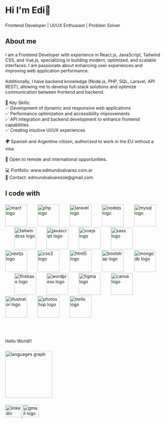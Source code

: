 <h1 align="left">Hi I'm Edi👋</h1>

###

<p align="left">Frontend Developer | UI/UX Enthusiast | Problem Solver</p>

###

<h2 align="left">About me</h2>

###

<p align="left">I am a Frontend Developer with experience in React.js, JavaScript, Tailwind CSS, and Vue.js, specializing in building modern, optimized, and scalable interfaces. I am passionate about enhancing user experiences and improving web application performance.<br><br>Additionally, I have backend knowledge (Node.js, PHP, SQL, Laravel, API REST), allowing me to develop full-stack solutions and optimize communication between frontend and backend.<br><br>🔹 Key Skills:<br>✅ Development of dynamic and responsive web applications<br>✅ Performance optimization and accessibility improvements<br>✅ API integration and backend development to enhance frontend capabilities<br>✅ Creating intuitive UI/UX experiences<br><br>🌍 Spanish and Argentine citizen, authorized to work in the EU without a visa.<br><br>📌 Open to remote and international opportunities.<br><br>💻 Portfolio: www.edmundoalvarez.com.ar<br>📧 Contact: edmundoalvarezok@gmail.com</p>

###

<h2 align="left">I code with</h2>

###

<div align="left">
  <img src="https://cdn.jsdelivr.net/gh/devicons/devicon/icons/react/react-original.svg" height="70" alt="react logo"  />
  <img width="25" />
  <img src="https://cdn.jsdelivr.net/gh/devicons/devicon/icons/php/php-original.svg" height="70" alt="php logo"  />
  <img width="25" />
  <img src="https://cdn.jsdelivr.net/gh/devicons/devicon/icons/laravel/laravel-original.svg" height="70" alt="laravel logo"  />
  <img width="25" />
  <img src="https://cdn.jsdelivr.net/gh/devicons/devicon/icons/nodejs/nodejs-original.svg" height="70" alt="nodejs logo"  />
  <img width="25" />
  <img src="https://cdn.jsdelivr.net/gh/devicons/devicon/icons/mysql/mysql-original.svg" height="70" alt="mysql logo"  />
  <img width="25" />
  <img src="https://cdn.jsdelivr.net/gh/devicons/devicon/icons/tailwindcss/tailwindcss-original-wordmark.svg" height="70" alt="tailwindcss logo"  />
  <img width="25" />
  <img src="https://cdn.jsdelivr.net/gh/devicons/devicon/icons/javascript/javascript-original.svg" height="70" alt="javascript logo"  />
  <img width="25" />
  <img src="https://cdn.jsdelivr.net/gh/devicons/devicon/icons/vuejs/vuejs-original.svg" height="70" alt="vuejs logo"  />
  <img width="25" />
  <img src="https://cdn.jsdelivr.net/gh/devicons/devicon/icons/sass/sass-original.svg" height="70" alt="sass logo"  />
  <img width="25" />
  <img src="https://cdn.jsdelivr.net/gh/devicons/devicon/icons/nextjs/nextjs-original.svg" height="70" alt="nextjs logo"  />
  <img width="25" />
  <img src="https://cdn.jsdelivr.net/gh/devicons/devicon/icons/css3/css3-original.svg" height="70" alt="css3 logo"  />
  <img width="25" />
  <img src="https://cdn.jsdelivr.net/gh/devicons/devicon/icons/html5/html5-original.svg" height="70" alt="html5 logo"  />
  <img width="25" />
  <img src="https://cdn.jsdelivr.net/gh/devicons/devicon/icons/bootstrap/bootstrap-original.svg" height="70" alt="bootstrap logo"  />
  <img width="25" />
  <img src="https://cdn.jsdelivr.net/gh/devicons/devicon/icons/mongodb/mongodb-original.svg" height="70" alt="mongodb logo"  />
  <img width="25" />
  <img src="https://cdn.jsdelivr.net/gh/devicons/devicon/icons/firebase/firebase-plain.svg" height="70" alt="firebase logo"  />
  <img width="25" />
  <img src="https://cdn.jsdelivr.net/gh/devicons/devicon/icons/wordpress/wordpress-original.svg" height="70" alt="wordpress logo"  />
  <img width="25" />
  <img src="https://cdn.jsdelivr.net/gh/devicons/devicon/icons/figma/figma-original.svg" height="70" alt="figma logo"  />
  <img width="25" />
  <img src="https://cdn.jsdelivr.net/gh/devicons/devicon/icons/canva/canva-original.svg" height="70" alt="canva logo"  />
  <img width="25" />
  <img src="https://cdn.jsdelivr.net/gh/devicons/devicon/icons/illustrator/illustrator-plain.svg" height="70" alt="illustrator logo"  />
  <img width="25" />
  <img src="https://cdn.jsdelivr.net/gh/devicons/devicon/icons/photoshop/photoshop-plain.svg" height="70" alt="photoshop logo"  />
  <img width="25" />
  <img src="https://cdn.jsdelivr.net/gh/devicons/devicon/icons/trello/trello-plain.svg" height="70" alt="trello logo"  />
</div>

###

<p align="center"></p>

###

<br clear="both">

<div align="left">
</div>

###

<div align="left">
</div>

###

<p align="left">Hello World!!</p>

###

<div align="left">
  <img src="https://github-readme-stats.vercel.app/api/top-langs?username=edmundoalvarez&locale=en&hide_title=false&layout=compact&card_width=320&langs_count=5&theme=dracula&hide_border=false&order=2" height="150" alt="languages graph"  />
</div>

###

<div align="left">
  <a href="https://www.linkedin.com/in/edmundoalvarez" target="_blank">
    <img src="https://raw.githubusercontent.com/maurodesouza/profile-readme-generator/master/src/assets/icons/social/linkedin/default.svg" width="52" height="40" alt="linkedin logo"  />
  </a>
  <a href="edmundoalvarezok@gmail.com" target="_blank">
    <img src="https://raw.githubusercontent.com/maurodesouza/profile-readme-generator/master/src/assets/icons/social/gmail/default.svg" width="52" height="40" alt="gmail logo"  />
  </a>
</div>

###
